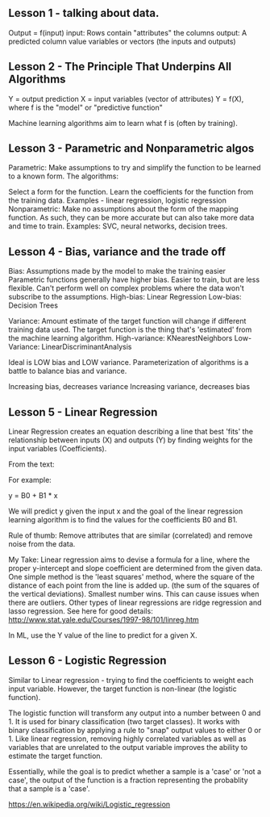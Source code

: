 ## Lesson 1 - talking about data.

Output = f(input)
input: Rows contain "attributes" the columns
output: A predicted column value
variables or vectors (the inputs and outputs)


## Lesson 2 - The Principle That Underpins All Algorithms
Y = output prediction
X = input variables (vector of attributes)
Y = f(X), where f is the "model" or "predictive function"

Machine learning algorithms aim to learn what f is (often by training).


## Lesson 3 - Parametric and Nonparametric algos
Parametric: Make assumptions to try and simplify the function to be learned to a known form. The algorithms:

Select a form for the function.
Learn the coefficients for the function from the training data.
Examples - linear regression, logistic regression
Nonparametric: Make no assumptions about the form of the mapping function. As such, they can be more accurate but can also take more data and time to train.
Examples: SVC, neural networks, decision trees.


## Lesson 4 - Bias, variance and the trade off

Bias: Assumptions made by the model to make the training easier
Parametric functions generally have higher bias. Easier to train, but are less flexible. Can't perform well
on complex problems where the data won't subscribe to the assumptions.
High-bias: Linear Regression
Low-bias: Decision Trees


Variance: Amount estimate of the target function will change if different training data used.
The target function is the thing that's 'estimated' from the machine learning algorithm.
High-variance: KNearestNeighbors
Low-Variance: LinearDiscriminantAnalysis


Ideal is LOW bias and LOW variance. Parameterization of algorithms is a battle to balance bias and variance.

Increasing bias, decreases variance
Increasing variance, decreases bias


## Lesson 5 - Linear Regression

Linear Regression creates an equation describing a line that best 'fits' the relationship between inputs (X) and
outputs (Y) by finding weights for the input variables (Coefficients).

From the text:

For example:

y = B0 + B1 * x

We will predict y given the input x and the goal of the linear regression learning algorithm is to find the values for the coefficients B0 and B1.

Rule of thumb: Remove attributes that are similar (correlated) and remove noise from the data.

My Take:
Linear regression aims to devise a formula for a line, where the proper y-intercept and slope coefficient are
determined from the given data. One simple method is the 'least squares' method, where the square of the distance
of each point from the line is added up. (the sum of the squares of the vertical deviations). Smallest number wins. This can cause issues when there are outliers. Other types
of linear regressions are ridge regression and lasso regression. See here for good details: http://www.stat.yale.edu/Courses/1997-98/101/linreg.htm

In ML, use the Y value of the line to predict for a given X.


## Lesson 6 - Logistic Regression

Similar to Linear regression - trying to find the coefficients to weight each input variable. However, the
target function is non-linear (the logistic function).

The logistic function will transform any output into a number between 0 and 1. It is used for binary classification
(two target classes). It works with binary classification by applying a rule to "snap" output values to either 0 or 1.
Like linear regression, removing highly correlated variables as well as variables that are unrelated to the output variable
improves the ability to estimate the target function.

Essentially, while the goal is to predict whether a sample is a 'case' or 'not a case', the output of the function
is a fraction representing the probablity that a sample is a 'case'.

https://en.wikipedia.org/wiki/Logistic_regression


